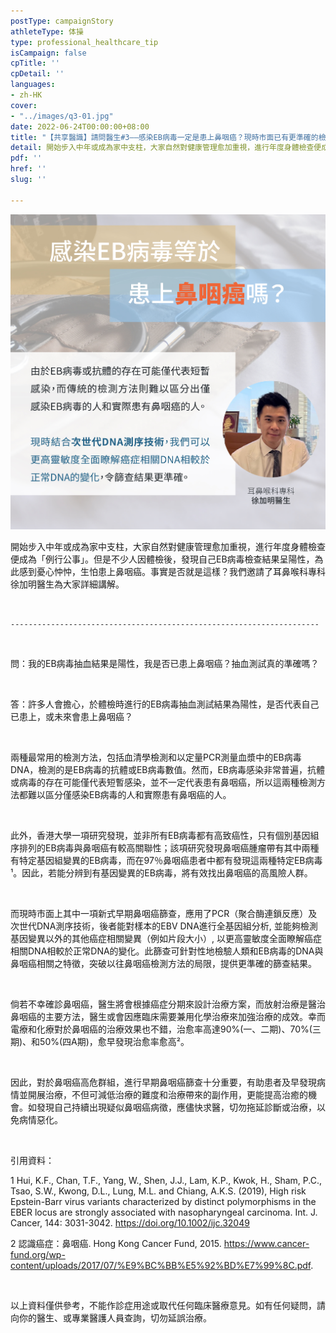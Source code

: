 ```yaml
---
postType: campaignStory
athleteType: 体操
type: professional_healthcare_tip
isCampaign: false
cpTitle: ''
cpDetail: ''
languages:
- zh-HK
cover:
- "../images/q3-01.jpg"
date: 2022-06-24T00:00:00+08:00
title: "【共享醫識】請問醫生#3——感染EB病毒一定是患上鼻咽癌？現時市面已有更準確的檢查？"
detail: 開始步入中年或成為家中支柱，大家自然對健康管理愈加重視，進行年度身體檢查便成為「例行公事」。但是不少人因體檢後，發現自己EB病毒檢查結果呈陽性，為此感到憂心忡忡，生怕患上鼻咽癌。事實是否就是這樣？我們邀請了耳鼻喉科專科徐加明醫生為大家詳細講解。
pdf: ''
href: ''
slug: ''

---
```

![](../images/q3-01-01-01.jpg)

開始步入中年或成為家中支柱，大家自然對健康管理愈加重視，進行年度身體檢查便成為「例行公事」。但是不少人因體檢後，發現自己EB病毒檢查結果呈陽性，為此感到憂心忡忡，生怕患上鼻咽癌。事實是否就是這樣？我們邀請了耳鼻喉科專科徐加明醫生為大家詳細講解。

</br>

`---------------------------------------------------------------------`

</br>

問：我的EB病毒抽血結果是陽性，我是否已患上鼻咽癌？抽血測試真的準確嗎？

</br>

答：許多人會擔心，於體檢時進行的EB病毒抽血測試結果為陽性，是否代表自己已患上，或未來會患上鼻咽癌？

</br>

兩種最常用的檢測方法，包括血清學檢測和以定量PCR測量血漿中的EB病毒DNA，檢測的是EB病毒的抗體或EB病毒數值。然而，EB病毒感染非常普遍，抗體或病毒的存在可能僅代表短暫感染，並不一定代表患有鼻咽癌，所以這兩種檢測方法都難以區分僅感染EB病毒的人和實際患有鼻咽癌的人。

</br>

此外，香港大學一項研究發現，並非所有EB病毒都有高致癌性，只有個別基因組序排列的EB病毒與鼻咽癌有較高關聯性；該項研究發現鼻咽癌腫瘤帶有其中兩種有特定基因組變異的EB病毒，而在97％鼻咽癌患者中都有發現這兩種特定EB病毒¹。因此，若能分辨到有基因變異的EB病毒，將有效找出鼻咽癌的高風險人群。

</br>

而現時市面上其中一項新式早期鼻咽癌篩查，應用了PCR（聚合酶連鎖反應）及次世代DNA測序技術，後者能對樣本的EBV DNA進行全基因組分析, 並能夠檢測基因變異以外的其他癌症相關變異（例如片段大小）, 以更高靈敏度全面瞭解癌症相關DNA相較於正常DNA的變化。此篩查可針對性地檢驗人類和EB病毒的DNA與鼻咽癌相關之特徵，突破以往鼻咽癌檢測方法的局限，提供更準確的篩查結果。

</br>

倘若不幸確診鼻咽癌，醫生將會根據癌症分期來設計治療方案，而放射治療是醫治鼻咽癌的主要方法，醫生或會因應臨床需要兼用化學治療來加強治療的成效。幸而電療和化療對於鼻咽癌的治療效果也不錯，治愈率高達90%(一、二期)、70%(三期)、和50%(四A期)，愈早發現治愈率愈高²。

</br>

因此，對於鼻咽癌高危群組，進行早期鼻咽癌篩查十分重要，有助患者及早發現病情並開展治療，不但可減低治療的難度和治療帶來的副作用，更能提高治癒的機會。如發現自己持續出現疑似鼻咽癌病徵，應儘快求醫，切勿拖延診斷或治療，以免病情惡化。

</br>

引用資料：

1 Hui, K.F., Chan, T.F., Yang, W., Shen, J.J., Lam, K.P., Kwok, H., Sham, P.C., Tsao, S.W., Kwong, D.L., Lung, M.L. and Chiang, A.K.S. (2019), High risk Epstein-Barr virus variants characterized by distinct polymorphisms in the EBER locus are strongly associated with nasopharyngeal carcinoma. Int. J. Cancer, 144: 3031-3042. https://doi.org/10.1002/ijc.32049

2 認識癌症：鼻咽癌. Hong Kong Cancer Fund, 2015. https://www.cancer-fund.org/wp-content/uploads/2017/07/%E9%BC%BB%E5%92%BD%E7%99%8C.pdf.

</br>

以上資料僅供參考，不能作診症用途或取代任何臨床醫療意見。如有任何疑問，請向你的醫生、或專業醫護人員查詢，切勿延誤治療。